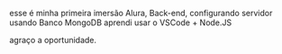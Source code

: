 esse é minha primeira imersão Alura, Back-end,
configurando servidor usando Banco MongoDB
aprendi usar o VSCode + Node.JS

agraço a oportunidade.
